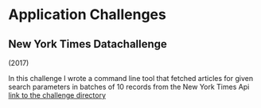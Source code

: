 # Application Challenges

## New York Times Datachallenge

(2017)

In this challenge I wrote a command line tool that fetched articles for given search parameters in batches of 10 records from the New York Times Api
[link to the challenge directory](../NYTimesChallenge)
